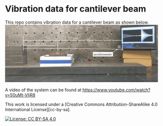 # Vibration data for cantilever beam

This repo contains vibration data for a cantilever beam as shown below. 
![plot](./figures/cantilever_beam_annotated.png)

A video of the system can be found at https://www.youtube.com/watch?v=50uMt-VIjR8


This work is licensed under a
[Creative Commons Attribution-ShareAlike 4.0 International License][cc-by-sa].

[![License: CC BY-SA 4.0](https://img.shields.io/badge/License-CC_BY--SA_4.0-lightgrey.svg)](https://creativecommons.org/licenses/by-sa/4.0/)


















